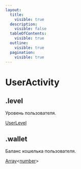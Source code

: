 ```yaml
---
layout:
  title:
    visible: true
  description:
    visible: false
  tableOfContents:
    visible: true
  outline:
    visible: true
  pagination:
    visible: true
---
```


# UserActivity

## .level

Уровень пользователя.

[UserLevel](userlevel.md)

## .wallet

Баланс кошелька пользователя.

[Array](https://developer.mozilla.org/ru/docs/Web/JavaScript/Reference/Global_Objects/Array)\<[number](https://developer.mozilla.org/ru/docs/Web/JavaScript/Reference/Global_Objects/Number)>
